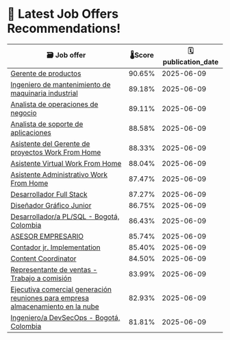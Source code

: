 # 🚀 Latest Job Offers Recommendations!
| 🗃️ **Job offer** | 🌡️**Score** | 🗓️ **publication_date** |
|---|---|---|
| [Gerente de productos](https://co.linkedin.com/jobs/view/gerente-de-productos-at-kilo-4244644236) | 90.65% | 2025-06-09 |
| [Ingeniero de mantenimiento de maquinaria industrial](https://co.linkedin.com/jobs/view/ingeniero-de-mantenimiento-de-maquinaria-industrial-at-m%C3%A1s-empleo-andi-4247455719) | 89.18% | 2025-06-09 |
| [Analista de operaciones de negocio](https://co.linkedin.com/jobs/view/analista-de-operaciones-de-negocio-at-claro-insurance-4247483478) | 89.11% | 2025-06-09 |
| [Analista de soporte de aplicaciones](https://co.linkedin.com/jobs/view/analista-de-soporte-de-aplicaciones-at-novopayment-4247479640) | 88.58% | 2025-06-09 |
| [Asistente del Gerente de proyectos Work From Home](https://co.linkedin.com/jobs/view/asistente-del-gerente-de-proyectos-work-from-home-at-persona-4245328134) | 88.33% | 2025-06-09 |
| [Asistente Virtual Work From Home](https://co.linkedin.com/jobs/view/asistente-virtual-work-from-home-at-persona-4245324374) | 88.04% | 2025-06-09 |
| [Asistente Administrativo Work From Home](https://co.linkedin.com/jobs/view/asistente-administrativo-work-from-home-at-persona-4245328133) | 87.47% | 2025-06-09 |
| [Desarrollador Full Stack](https://co.linkedin.com/jobs/view/desarrollador-full-stack-at-sincosoft-sas-4247482113) | 87.27% | 2025-06-09 |
| [Diseñador Gráfico Junior](https://co.linkedin.com/jobs/view/dise%C3%B1ador-gr%C3%A1fico-junior-at-36pt-4247485228) | 86.75% | 2025-06-09 |
| [Desarrollador/a PL/SQL - Bogotá, Colombia](https://co.linkedin.com/jobs/view/desarrollador-a-pl-sql-bogot%C3%A1-colombia-at-periferia-it-group-4247480596) | 86.43% | 2025-06-09 |
| [ASESOR EMPRESARIO](https://co.linkedin.com/jobs/view/asesor-empresario-at-m%C3%A1s-empleo-andi-4247460204) | 85.74% | 2025-06-09 |
| [Contador jr. Implementation](https://co.linkedin.com/jobs/view/contador-jr-implementation-at-pi3-4245361848) | 85.40% | 2025-06-09 |
| [Content Coordinator](https://co.linkedin.com/jobs/view/content-coordinator-at-adipa-4247482143) | 84.50% | 2025-06-09 |
| [Representante de ventas - Trabajo a comisión](https://co.linkedin.com/jobs/view/representante-de-ventas-trabajo-a-comisi%C3%B3n-at-kairos-seguros-e-inversiones-4247481630) | 83.99% | 2025-06-09 |
| [Ejecutiva comercial generación reuniones para empresa almacenamiento en la nube](https://co.linkedin.com/jobs/view/ejecutiva-comercial-generaci%C3%B3n-reuniones-para-empresa-almacenamiento-en-la-nube-at-xelora-consulting-4247486585) | 82.93% | 2025-06-09 |
| [Ingeniero/a DevSecOps - Bogotá, Colombia](https://co.linkedin.com/jobs/view/ingeniero-a-devsecops-bogot%C3%A1-colombia-at-periferia-it-group-4247480597) | 81.81% | 2025-06-09 |
